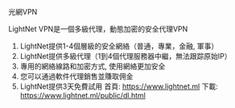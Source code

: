 

光網VPN

LightNet VPN是一個多級代理，動態加密的安全代理VPN

1. LightNet提供1-4個層級的安全網絡（普通，專業，金融, 軍事）
2. LightNet提供多級代理（1到4個代理服務器中繼，無法跟踪原始IP）
3. 專用的網絡線路和加密方式, 使用網絡更加安全
4. 您可以通過軟件代理銷售並賺取佣金
5. LightNet提供3天免費試用
首頁: https://www.lightnet.ml
下載: https://www.lightnet.ml/public/dl.html
